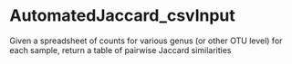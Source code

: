 # AutomatedJaccard_csvInput
Given a spreadsheet of counts for various genus (or other OTU level) for each sample, return a table of pairwise Jaccard similarities
